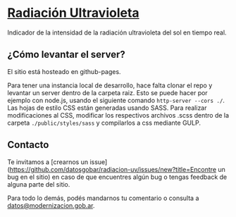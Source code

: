 # [Radiación Ultravioleta](http://datosgobar.github.io/radiacion-uv)

Indicador de la intensidad de la radiación ultravioleta del sol en tiempo real.

## ¿Cómo levantar el server?

El sitio está hosteado en github-pages.

Para tener una instancia local de desarrollo, hace falta clonar el repo y levantar un server dentro de la carpeta raiz. Esto se puede hacer por ejemplo con node.js, usando el siguiente comando `http-server --cors ./`.
Las hojas de estilo CSS están generadas usando SASS. Para realizar modificaciones al CSS, modificar los respectivos archivos .scss dentro de la carpeta `./public/styles/sass` y compilarlos a css mediante GULP.

## Contacto

Te invitamos a [crearnos un issue](https://github.com/datosgobar/radiacion-uv/issues/new?title=Encontre un bug en el sitio) en caso de que encuentres algún bug o tengas feedback de alguna parte del sitio.

Para todo lo demás, podés mandarnos tu comentario o consulta a [datos@modernizacion.gob.ar](mailto:datos@modernizacion.gob.ar).
